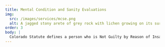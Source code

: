 ```yaml
---
title: Mental Condition and Sanity Evaluations
img:
  src: /images/services/mcse.png
  alt: A jagged stony arete of grey rock with lichen growing on its surface
order: 3
body: |
  Colorado Statute defines a person who is Not Guilty by Reason of Insanity (NGRI) as "A person who is so diseased or defective in mind at the time of the commission of the act as to be incapable of distinguishing right from wrong with respect to that act" or "A person who suffered from a condition of mind caused by mental disease or defect that prevented the person from forming a culpable mental state that is an essential element of a crime charged" ([CRS § 16-8-101.5](https://casetext.com/statute/colorado-revised-statutes/title-16-criminal-proceedings/code-of-criminal-procedure/article-8-insanity-release/part-1-general-provisions/section-16-8-1013-legislative-intent-in-enacting-section-16-8-1015-and-in-making-conforming-amendments)). All sanity evaluations include an  evaluation of a defendant’s competency to proceed. For individuals charged with a class 1 or 2 felony, or felony sex offense, video recording of the evaluation is required and must be preserved.
---
```

